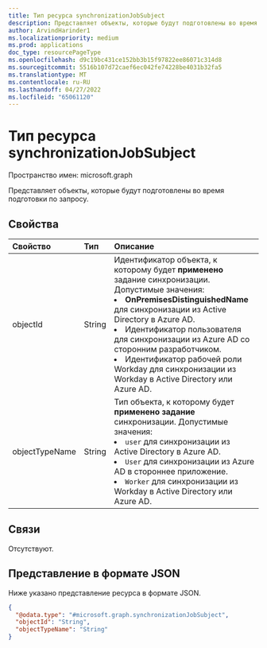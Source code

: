 ```yaml
---
title: Тип ресурса synchronizationJobSubject
description: Представляет объекты, которые будут подготовлены во время подготовки по запросу.
author: ArvindHarinder1
ms.localizationpriority: medium
ms.prod: applications
doc_type: resourcePageType
ms.openlocfilehash: d9c19bc431ce152bb3b15f97822ee86071c314d8
ms.sourcegitcommit: 5516b107d72caef6ec042fe74228be4031b32fa5
ms.translationtype: MT
ms.contentlocale: ru-RU
ms.lasthandoff: 04/27/2022
ms.locfileid: "65061120"
---
```

# <a name="synchronizationjobsubject-resource-type"></a>Тип ресурса synchronizationJobSubject

Пространство имен: microsoft.graph

Представляет объекты, которые будут подготовлены во время подготовки по запросу.

## <a name="properties"></a>Свойства
|Свойство|Тип|Описание|
|:---|:---|:---|
|objectId|String|Идентификатор объекта, к которому будет **применено** задание синхронизации. Допустимые значения: <li>**OnPremisesDistinguishedName** для синхронизации из Active Directory в Azure AD.</li><li>Идентификатор пользователя для синхронизации из Azure AD со сторонним разработчиком.</li><li>Идентификатор рабочей роли Workday для синхронизации из Workday в Active Directory или Azure AD.</li>|
|objectTypeName|String|Тип объекта, к которому будет **применено задание** синхронизации. Допустимые значения: <li>`user` для синхронизации из Active Directory в Azure AD.</li><li>`User` для синхронизации из Azure AD в стороннее приложение. </li><li>`Worker` для синхронизации из Workday в Active Directory или Azure AD.</li>|

## <a name="relationships"></a>Связи
Отсутствуют.

## <a name="json-representation"></a>Представление в формате JSON
Ниже указано представление ресурса в формате JSON.
<!-- {
  "blockType": "resource",
  "@odata.type": "microsoft.graph.synchronizationJobSubject"
}
-->
``` json
{
  "@odata.type": "#microsoft.graph.synchronizationJobSubject",
  "objectId": "String",
  "objectTypeName": "String"
}
```


